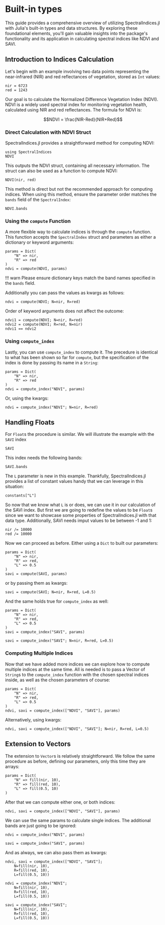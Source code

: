 # Built-in types

This guide provides a comprehensive overview of utilizing SpectralIndices.jl with Julia's built-in types and data structures. By exploring these foundational elements, you'll gain valuable insights into the package's functionality and its application in calculating spectral indices like NDVI and SAVI.

## Introduction to Indices Calculation

Let's begin with an example involving two data points representing the near-infrared (NIR) and red reflectances of vegetation, stored as `Int` values:

```@example basic
nir = 6723
red = 1243
```

Our goal is to calculate the Normalized Difference Vegetation Index (NDVI). NDVI is a widely used spectral index for monitoring vegetation health, calculated using NIR and red reflectances. The formula for NDVI is:

```math
NDVI = \frac{NIR-Red}{NIR+Red}
```

### Direct Calculation with NDVI Struct

SpectralIndices.jl provides a straightforward method for computing NDVI:

```@example basic
using SpectralIndices
NDVI
```

This outputs the NDVI struct, containing all necessary information. The struct can also be used as a function to compute NDVI:

```@example basic
NDVI(nir, red)
```

This method is direct but not the recommended approach for computing indices. When using this method, ensure the parameter order matches the `bands` field of the `SpectralIndex`:

```@example basic
NDVI.bands
```

### Using the `compute` Function


A more flexible way to calculate indices is through the `compute` function. This function accepts the `SpectralIndex` struct and parameters as either a dictionary or keyword arguments:

```@example basic
params = Dict(
    "N" => nir,
    "R" => red
)
ndvi = compute(NDVI, params)
```

!!! warn Please ensure dictionary keys match the band names specified in the `bands` field.

Additionally you can pass the values as kwargs as follows:

```@example basic
ndvi = compute(NDVI; N=nir, R=red)
```

Order of keyword arguments does not affect the outcome:

```@example basic
ndvi1 = compute(NDVI; N=nir, R=red)
ndvi2 = compute(NDVI; R=red, N=nir)
ndvi1 == ndvi2
```

### Using `compute_index`

Lastly, you can use `compute_index` to compute it. The precedure is identical to what has been shown so far for `compute`, but the specification of the index is done by passing its name in a `String`:

```@example basic
params = Dict(
    "N" => nir,
    "R" => red
)
ndvi = compute_index("NDVI", params)
```

Or, using the kwargs:

```@example basic
ndvi = compute_index("NDVI"; N=nir, R=red)
```

## Handling Floats

For `Float`s the procedure is similar. We will illustrate the example with the `SAVI` index

```@example basic
SAVI
```

This index needs the following bands:

```@example basic
SAVI.bands
```

The `L` parameter is new in this example. Thankfully, SpectralIndices.jl provides a list of constant values handy that we can leverage in this situation:

```@example basic
constants["L"]
```

So now that we know what `L` is or does, we can use it in our calculation of the SAVI index. But first we are going to redefine the values to be `Float`s since we want to showcase some properties of SpectralIndices.jl with that data type. Additionally, SAVI needs imput values to be between -1 and 1:

```@example basic
nir /= 10000
red /= 10000
```

Now we can proceed as before. Either using a `Dict` to built our parameters:

```@example basic
params = Dict(
    "N" => nir,
    "R" => red,
    "L" => 0.5
)
savi = compute(SAVI, params)
```

or by passing them as kwargs:

```@example basic
savi = compute(SAVI; N=nir, R=red, L=0.5)
```

And the same holds true for `compute_index` as well:

```@example basic
params = Dict(
    "N" => nir,
    "R" => red,
    "L" => 0.5
)
savi = compute_index("SAVI", params)
```

```@example basic
savi = compute_index("SAVI"; N=nir, R=red, L=0.5)
```

### Computing Multiple Indices

Now that we have added more indices we can explore how to compute multiple indices at the same time. All is needed is to pass a Vector of `String`s to the `compute_index` function with the chosen spectral indices inside, as well as the chosen parameters of course:

```@example basic
params = Dict(
    "N" => nir,
    "R" => red,
    "L" => 0.5
)
ndvi, savi = compute_index(["NDVI", "SAVI"], params)
```

Alternatively, using kwargs:

```@example basic
ndvi, savi = compute_index(["NDVI", "SAVI"]; N=nir, R=red, L=0.5)
```

## Extension to Vectors

The extension to `Vector`s is relatively straightforward. We follow the same procedure as before, defining our parameters, only this time they are arrays:

```@example basic
params = Dict(
    "N" => fill(nir, 10),
    "R" => fill(red, 10),
    "L" => fill(0.5, 10)
)
```

After that we can compute either one, or both indices:

```@example basic
ndvi, savi = compute_index(["NDVI", "SAVI"], params)
```

We can use the same params to calculate single indices. The additional bands are just going to be ignored:

```@example basic
ndvi = compute_index("NDVI", params)
```
```@example basic
savi = compute_index("SAVI", params)
```

And as always, we can also pass them as kwargs:

```@example basic
ndvi, savi = compute_index(["NDVI", "SAVI"];
    N=fill(nir, 10),
    R=fill(red, 10),
    L=fill(0.5, 10))
```
```@example basic
ndvi = compute_index("NDVI";
    N=fill(nir, 10),
    R=fill(red, 10),
    L=fill(0.5, 10))
```
```@example basic
savi = compute_index("SAVI";
    N=fill(nir, 10),
    R=fill(red, 10),
    L=fill(0.5, 10))
```